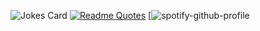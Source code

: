 ![Jokes Card](https://readme-jokes.vercel.app/api)
[![Readme Quotes](https://quotes-github-readme.vercel.app/api?type=horizontal&theme=dark)](https://github.com/piyushsuthar/github-readme-quotes)
[![spotify-github-profile](https://spotify-github-profile.vercel.app/api/view?)
